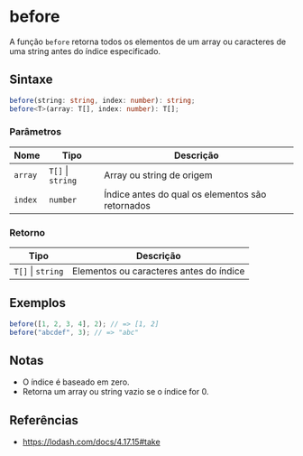 # before

A função `before` retorna todos os elementos de um array ou caracteres de uma string antes do índice especificado.

## Sintaxe

```typescript
before(string: string, index: number): string;
before<T>(array: T[], index: number): T[];
```

### Parâmetros

| Nome     | Tipo                | Descrição                                 |
|----------|---------------------|-------------------------------------------|
| `array`  | `T[]` \| `string`   | Array ou string de origem                 |
| `index`  | `number`            | Índice antes do qual os elementos são retornados |

### Retorno

| Tipo                | Descrição                                 |
|---------------------|-------------------------------------------|
| `T[]` \| `string`   | Elementos ou caracteres antes do índice   |

## Exemplos

```typescript
before([1, 2, 3, 4], 2); // => [1, 2]
before("abcdef", 3); // => "abc"
```

## Notas

* O índice é baseado em zero.
* Retorna um array ou string vazio se o índice for 0.

## Referências

* https://lodash.com/docs/4.17.15#take